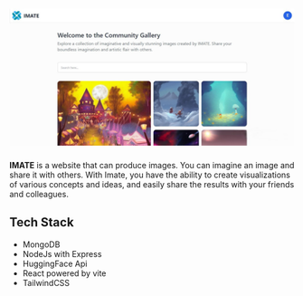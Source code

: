 <h1 align="center">
  <a href="https://github.com/Maru-Yasa/SEVIMA-Vidya-Learn">
    <!-- Please provide path to your logo here -->
    <img src="banner.png" alt="Logo">
  </a>
</h1>

<b>IMATE</b> is a website that can produce images. You can imagine an image and share it with others. With Imate, you have the ability to create visualizations of various concepts and ideas, and easily share the results with your friends and colleagues.

## Tech Stack

 - MongoDB 
 - NodeJs with Express
 - HuggingFace Api
 - React powered by vite
 - TailwindCSS
